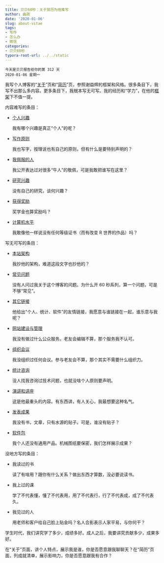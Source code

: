 ```yaml
---
title: 贝贝60秒：关于简历为啥难写
author: 曲政
date: '2020-01-06'
slug: about-vitae
tags:
- 写作
- 怎么办
- 微信
categories:
- 贝贝60秒
typora-root-url: ../../static
---
```

```
今天是贝贝报告给你的第 312 天   
2020-01-06 星期一 
```

我写个人博客的“[关于](https://www.johnqu.site/cn/about/)”页和“[简历](https://www.johnqu.site/cn/vitae/)”页，参照谢益辉的框架和风格。很多条目下，我写不出那么多内容。更多条目下，我根本写无可写。我的经历和“学力”，在他的[框架](https://yihui.org/cn/vitae/)下不值一提。

内容难写的条目：

-   [个人兴趣](https://yihui.org/cn/about/#%E4%B8%AA%E4%BA%BA%E5%85%B4%E8%B6%A3)

    我有哪个兴趣是真正“个人”的呢？

-   [写作原则](https://yihui.org/cn/about/#%E5%86%99%E4%BD%9C%E5%8E%9F%E5%88%99)

    我也写字，按理说也有自己的原则，但有什么是要特别声明的？

-   [我佩服的人](https://yihui.org/cn/about/#%E6%88%91%E4%BD%A9%E6%9C%8D%E7%9A%84%E4%BA%BA)

    我公开表达过对很多“牛人”的敬佩，可是我敢把谁写在这里？

-   [研究兴趣](https://yihui.org/cn/vitae/#%E7%A0%94%E7%A9%B6%E5%85%B4%E8%B6%A3)

    没有自己的研究，谈何兴趣？

-   [获得奖励](https://yihui.org/cn/vitae/#%E8%8E%B7%E5%BE%97%E5%A5%96%E5%8A%B1)

    奖学金也算奖励吗？

-   [计算机水平](https://yihui.org/cn/vitae/#%E8%AE%A1%E7%AE%97%E6%9C%BA%E6%B0%B4%E5%B9%B3)

    我敢像他一样说没有任何等级证书（而有改变 R 世界的作品）吗？

写无可写的条目：

-   [本站架构](https://yihui.org/cn/about/#%E6%9C%AC%E7%AB%99%E6%9E%B6%E6%9E%84)

    我抄他的架构，难道这段文字也抄他的？

-   [常见问题](https://yihui.org/cn/about/#%E5%B8%B8%E8%A7%81%E9%97%AE%E9%A2%98)

    没有人问过我关于这个博客的问题。为什么开 60 秒系列，算一个问题，可是不够“常见”。

-   [其它链接](https://yihui.org/cn/about/#%E5%85%B6%E5%AE%83%E9%93%BE%E6%8E%A5)

    他给出“个人、统计、软件”的友情链接，我愿意与谁链接在一起，谁乐意与我呢？

-   [网站建设与管理](https://yihui.org/cn/vitae/#%E7%BD%91%E7%AB%99%E5%BB%BA%E8%AE%BE%E4%B8%8E%E7%AE%A1%E7%90%86)

    我没有做过什么公众服务。老友会编辑不算，那个服务我不认可。

-   [组织会议](https://yihui.org/cn/vitae/#%E7%BB%84%E7%BB%87%E4%BC%9A%E8%AE%AE)

    我没组织过任何会议。参与老友会不算，那个其实不需要什么组织力。

-   [统计咨询](https://yihui.org/cn/vitae/#%E7%BB%9F%E8%AE%A1%E5%92%A8%E8%AF%A2)

    没人找我咨询过技术问题，也就没啥个人原则要声明。

-   [演讲和讲座](https://yihui.org/cn/vitae/#%E6%BC%94%E8%AE%B2%E5%92%8C%E8%AE%B2%E5%BA%A7)

    这是他最重头的内容。有东西讲，有人关心，我最想要这种名气。

-   [发表成果](https://yihui.org/cn/vitae/#%E5%8F%91%E8%A1%A8%E6%88%90%E6%9E%9C)

    我没有书，文章，只有水源的贴子。可是，谁没有贴子？

-   [软件包](https://yihui.org/cn/vitae/#%E8%BD%AF%E4%BB%B6%E5%8C%85)

    我个人还没有通用产品。机械图纸要保密，我们怎样展示成果？

没地方写的条目：

-   我读过的书

    读了有啥用？跟你有什么关系？做出东西才算数，没必要说读书。

-   我上过的课

    学了不代表懂，懂了不代表用，用了不代表行，行了不代表成，成了不代表久。

-   我见过的人

    用老师和客户给自己脸上贴金吗？名人合影表示人家平易，与你何干？

学生时代，我们讲究学了多少，成绩多好。成人之后，我要讲究贡献多少，成果多好。

在“关于”页面，讲个人特点，展示我是谁，你是否愿意跟我聊聊天？在“简历”页面，列成就清单，展示影响力，你是否愿意跟我有合作？